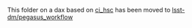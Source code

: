 This folder on a dax based on [ci_hsc](https://github.com/lsst/ci_hsc) has been moved to [lsst-dm/pegasus_workflow](https://github.com/lsst-dm/pegasus_workflow)
